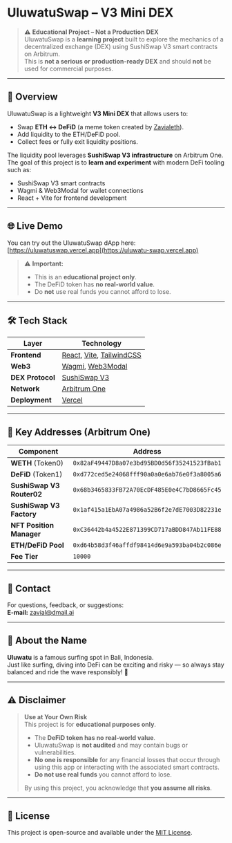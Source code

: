 # UluwatuSwap – V3 Mini DEX

> ⚠️ **Educational Project – Not a Production DEX**  
> UluwatuSwap is a **learning project** built to explore the mechanics of a decentralized exchange (DEX) using SushiSwap V3 smart contracts on Arbitrum.  
> This is **not a serious or production-ready DEX** and should **not** be used for commercial purposes.

---

## 🚀 Overview

UluwatuSwap is a lightweight **V3 Mini DEX** that allows users to:

- Swap **ETH ↔ DeFiD** (a meme token created by [Zavialeth](https://github.com/Zavialeth)).
- Add liquidity to the ETH/DeFiD pool.
- Collect fees or fully exit liquidity positions.

The liquidity pool leverages **SushiSwap V3 infrastructure** on Arbitrum One.  
The goal of this project is to **learn and experiment** with modern DeFi tooling such as:
- SushiSwap V3 smart contracts
- Wagmi & Web3Modal for wallet connections
- React + Vite for frontend development

---

## 🌐 Live Demo

You can try out the UluwatuSwap dApp here:  
[https://uluwatuswap.vercel.app](https://uluwatu-swap.vercel.app)

> ⚠️ **Important:**  
> - This is an **educational project only**.  
> - The DeFiD token has **no real-world value**.  
> - Do **not** use real funds you cannot afford to lose.

---

## 🛠 Tech Stack

| Layer          | Technology |
|----------------|------------|
| **Frontend**   | [React](https://reactjs.org/), [Vite](https://vitejs.dev/), [TailwindCSS](https://tailwindcss.com/) |
| **Web3**       | [Wagmi](https://wagmi.sh/), [Web3Modal](https://web3modal.com/) |
| **DEX Protocol**| [SushiSwap V3](https://www.sushi.com/) |
| **Network**    | [Arbitrum One](https://arbitrum.io/) |
| **Deployment** | [Vercel](https://vercel.com/) |

---

## 🔗 Key Addresses (Arbitrum One)

| Component             | Address |
|-----------------------|---------|
| **WETH** (Token0)     | `0x82aF49447D8a07e3bd95BD0d56f35241523fBab1` |
| **DeFiD** (Token1)    | `0xd772ced5e24068fff90a0a0e6ab76e0f3a8005a6` |
| **SushiSwap V3 Router02** | `0x68b3465833FB72A70EcDF485E0e4C7bD8665Fc45` |
| **SushiSwap V3 Factory** | `0x1af415a1EbA07a4986a52B6f2e7dE7003D82231e` |
| **NFT Position Manager** | `0xC36442b4a4522E871399CD717aBDD847Ab11FE88` |
| **ETH/DeFiD Pool**    | `0xd64b58d3f46affdf98414d6e9a593ba04b2c086e` |
| **Fee Tier**          | `10000` |

---

## 📧 Contact

For questions, feedback, or suggestions:  
**E-mail:** [zavial@dmail.ai](mailto:zavial@dmail.ai)

---

## 🌴 About the Name

**Uluwatu** is a famous surfing spot in Bali, Indonesia.  
Just like surfing, diving into DeFi can be exciting and risky — so always stay balanced and ride the wave responsibly! 🌊

---

## ⚠️ Disclaimer

> **Use at Your Own Risk**  
> This project is for **educational purposes only**.  
>
> - The **DeFiD token has no real-world value**.  
> - UluwatuSwap is **not audited** and may contain bugs or vulnerabilities.  
> - **No one is responsible** for any financial losses that occur through using this app or interacting with the associated smart contracts.  
> - **Do not use real funds** you cannot afford to lose.  
>
> By using this project, you acknowledge that **you assume all risks**.

---

## 📝 License

This project is open-source and available under the [MIT License](./LICENSE).

